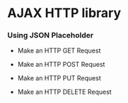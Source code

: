 # AJAX HTTP library

### Using JSON Placeholder 

- Make an HTTP GET Request

- Make an HTTP POST Request

- Make an HTTP PUT Request

- Make an HTTP DELETE Request